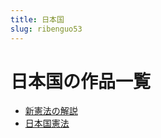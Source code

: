 ```yaml
---
title: 日本国
slug: ribenguo53
---
```


# 日本国の作品一覧

- [新憲法の解説](xinxianfanojieshuof7)
- [日本国憲法](ribenguoxianfa3b)
